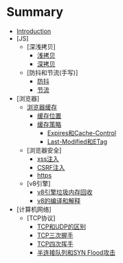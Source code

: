 # Summary

* [Introduction](README.md)
* [JS]
    * [深浅拷贝]
        * [浅拷贝](chapter3/1.md)
        * [深拷贝](chapter3/2.md)
    * [防抖和节流(手写)]
        * [防抖](chapter5/1.md)
        * [节流](chapter5/2.md)
* [浏览器]
    * [浏览器缓存](chapter1/index.md)
        * [缓存位置](chapter1/1.md)
        * [缓存策略](chapter1/2.md)
            * [Expires和Cache-Control](chapter1/2-1.md)
            * [Last-Modified和ETag](chapter1/2-2.md)
    * [浏览器安全]
        * [xss注入](chapter2/1.md)
        * [CSRF注入](chapter2/2.md)
        * [https](chapter2/3.md)
    * [v8引擎]
        * [v8引擎垃圾内存回收](chapter4/1.md)
        * [v8的编译和解释](chapter4/2.md)
* [计算机网络]
    * [TCP协议]
        * [TCP和UDP的区别](chapter6/1.md)
        * [TCP三次握手](chapter6/2.md)
        * [TCP四次挥手](chapter6/3.md)
        * [半连接队列和SYN Flood攻击](chapter6/4.md)

